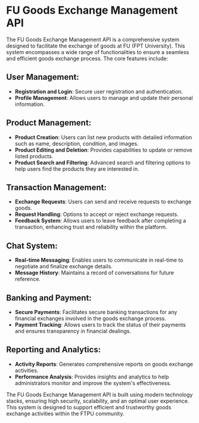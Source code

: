 # FU Goods Exchange Management API

The FU Goods Exchange Management API is a comprehensive system designed to facilitate the exchange of goods at FU (FPT University). This system encompasses a wide range of functionalities to ensure a seamless and efficient goods exchange process. The core features include:

## User Management:
- **Registration and Login**: Secure user registration and authentication.
- **Profile Management**: Allows users to manage and update their personal information.

## Product Management:
- **Product Creation**: Users can list new products with detailed information such as name, description, condition, and images.
- **Product Editing and Deletion**: Provides capabilities to update or remove listed products.
- **Product Search and Filtering**: Advanced search and filtering options to help users find the products they are interested in.

## Transaction Management:
- **Exchange Requests**: Users can send and receive requests to exchange goods.
- **Request Handling**: Options to accept or reject exchange requests.
- **Feedback System**: Allows users to leave feedback after completing a transaction, enhancing trust and reliability within the platform.

## Chat System:
- **Real-time Messaging**: Enables users to communicate in real-time to negotiate and finalize exchange details.
- **Message History**: Maintains a record of conversations for future reference.

## Banking and Payment:
- **Secure Payments**: Facilitates secure banking transactions for any financial exchanges involved in the goods exchange process.
- **Payment Tracking**: Allows users to track the status of their payments and ensures transparency in financial dealings.

## Reporting and Analytics:
- **Activity Reports**: Generates comprehensive reports on goods exchange activities.
- **Performance Analysis**: Provides insights and analytics to help administrators monitor and improve the system's effectiveness.

The FU Goods Exchange Management API is built using modern technology stacks, ensuring high security, scalability, and an optimal user experience. This system is designed to support efficient and trustworthy goods exchange activities within the FTPU community.
